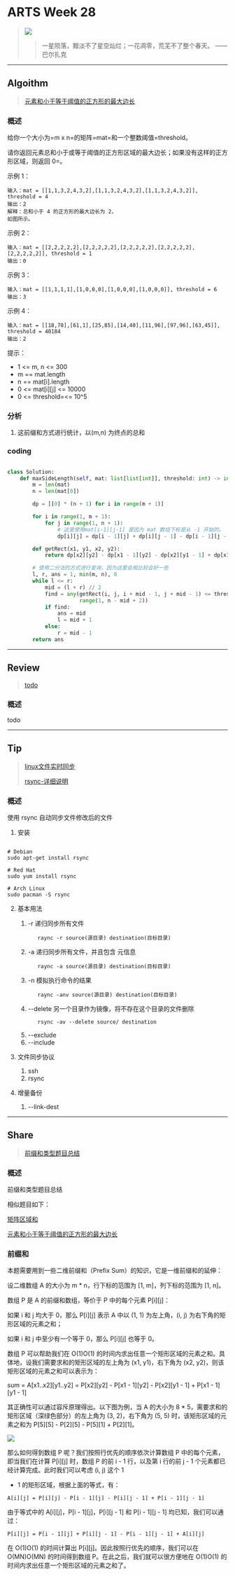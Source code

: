 # ARTS Week 28

> ![](https://github.com/Carmenliukang/ARTS/blob/master/image/28/1.jpg)
>> 一星陨落，黯淡不了星空灿烂；一花凋零，荒芜不了整个春天。
> > ——巴尔扎克

***

## Algoithm

> [元素和小于等于阈值的正方形的最大边长](https://leetcode-cn.com/problems/maximum-side-length-of-a-square-with-sum-less-than-or-equal-to-threshold)

### 概述

给你一个大小为=m x n=的矩阵=mat=和一个整数阈值=threshold。

请你返回元素总和小于或等于阈值的正方形区域的最大边长；如果没有这样的正方形区域，则返回 0=。

示例 1：

    输入：mat = [[1,1,3,2,4,3,2],[1,1,3,2,4,3,2],[1,1,3,2,4,3,2]], threshold = 4 
    输出：2 
    解释：总和小于 4 的正方形的最大边长为 2，
    如图所示。

示例 2：

    输入：mat = [[2,2,2,2,2],[2,2,2,2,2],[2,2,2,2,2],[2,2,2,2,2],[2,2,2,2,2]], threshold = 1 
    输出：0

示例 3：

    输入：mat = [[1,1,1,1],[1,0,0,0],[1,0,0,0],[1,0,0,0]], threshold = 6 
    输出：3

示例 4：

    输入：mat = [[18,70],[61,1],[25,85],[14,40],[11,96],[97,96],[63,45]], threshold = 40184 
    输出：2

提示：

* 1 <= m, n <= 300
* m == mat.length
* n == mat[i].length
* 0 <= mat[i][j] <= 10000
* 0 <= threshold=<= 10^5

### 分析

1. 这前缀和方式进行统计，以(m,n) 为终点的总和

### coding

```python

class Solution:
    def maxSideLength(self, mat: list[list[int]], threshold: int) -> int:
        m = len(mat)
        n = len(mat[0])

        dp = [[0] * (n + 1) for i in range(m + 1)]

        for i in range(1, m + 1):
            for j in range(1, n + 1):
                # 这里使用mat[i-1][j-1] 是因为 mat 数组下标是从 -1 开始的。
                dp[i][j] = dp[i - 1][j] + dp[i][j - 1] - dp[i - 1][j - 1] + mat[i - 1][j - 1]

        def getRect(x1, y1, x2, y2):
            return dp[x2][y2] - dp[x1 - 1][y2] - dp[x2][y1 - 1] + dp[x1 - 1][y1 - 1]

        # 使用二分法的方式进行查询，因为这里会相比较会好一些
        l, r, ans = 1, min(m, n), 0
        while l <= r:
            mid = (l + r) // 2
            find = any(getRect(i, j, i + mid - 1, j + mid - 1) <= threshold for i in range(1, m - mid + 2) for j in
                       range(1, n - mid + 2))
            if find:
                ans = mid
                l = mid + 1
            else:
                r = mid - 1
        return ans

```

***

## Review

> [todo](todo)

### 概述

todo

***

## Tip

> [linux文件实时同步](https://www.cnblogs.com/zzf0305/p/9319962.html)
>
> [rsync-详细说明](https://rsync.samba.org/)

### 概述

使用 rsync 自动同步文件修改后的文件

1. 安装

```shell

# Debian
sudo apt-get install rsync

# Red Hat
sudo yum install rsync

# Arch Linux
sudo pacman -S rsync

```

2. 基本用法

    1. -r
       递归同步所有文件
       ```shell
          raync -r source(源目录) destination(目标目录)
       ```
    2. -a
       递归同步所有文件，并且包含 元信息
       ```shell
          raync -a source(源目录) destination(目标目录)
       ```
    3. -n
       模拟执行命令的结果
       ```shell
          raync -anv source(源目录) destination(目标目录)
       ```
    4. --delete
       另一个目录作为镜像，将不存在这个目录的文件删除
       ```shell
          rsync -av --delete source/ destination
       ```
    5. --exclude
    6. --include

3. 文件同步协议
    1. ssh
    2. rsync

4. 增量备份
    1. --link-dest

***

## Share

> [前缀和类型题目总结](https://github.com/Carmenliukang/ARTS/blob/master/week28.md#share)

### 概述

前缀和类型题目总结

相似题目如下：

[矩阵区域和](https://leetcode-cn.com/problems/matrix-block-sum)

[元素和小于等于阈值的正方形的最大边长](https://leetcode-cn.com/problems/maximum-side-length-of-a-square-with-sum-less-than-or-equal-to-threshold)

### 前缀和

本题需要用到一些二维前缀和（Prefix Sum）的知识，它是一维前缀和的延伸：

设二维数组 A 的大小为 m * n，行下标的范围为 [1, m]，列下标的范围为 [1, n]。

数组 P 是 A 的前缀和数组，等价于 P 中的每个元素 P[i][j]：

如果 i 和 j 均大于 0，那么 P[i][j] 表示 A 中以 (1, 1) 为左上角，(i, j) 为右下角的矩形区域的元素之和；

如果 i 和 j 中至少有一个等于 0，那么 P[i][j] 也等于 0。

数组 P 可以帮助我们在 O(1)O(1) 的时间内求出任意一个矩形区域的元素之和。具体地，设我们需要求和的矩形区域的左上角为 (x1, y1)，右下角为 (x2, y2)，则该矩形区域的元素之和可以表示为：

sum = A[x1..x2][y1..y2] = P[x2][y2] - P[x1 - 1][y2] - P[x2][y1 - 1] + P[x1 - 1][y1 - 1]

其正确性可以通过容斥原理得出。以下图为例，当 A 的大小为 8 * 5，需要求和的矩形区域（深绿色部分）的左上角为 (3, 2)，右下角为 (5, 5) 时，该矩形区域的元素之和为 P[5][5] - P[2][5] - P[5][1] +
P[2][1]。

![](https://github.com/Carmenliukang/ARTS/blob/master/image/28/2.png)

那么如何得到数组 P 呢？我们按照行优先的顺序依次计算数组 P 中的每个元素，即当我们在计算 P[i][j] 时，数组 P 的前 i - 1 行，以及第 i 行的前 j - 1 个元素都已经计算完成。此时我们可以考虑 (i, j) 这个 1

* 1 的矩形区域，根据上面的等式，有：

```
A[i][j] = P[i][j] - P[i - 1][j] - P[i][j - 1] + P[i - 1][j - 1]
```

由于等式中的 A[i][j]，P[i - 1][j]，P[i][j - 1] 和 P[i - 1][j - 1] 均已知，我们可以通过：

```
P[i][j] = P[i - 1][j] + P[i][j - 1] - P[i - 1][j - 1] + A[i][j]
```

在 O(1)O(1) 的时间计算出 P[i][j]。因此按照行优先的顺序，我们可以在 O(MN)O(MN) 的时间得到数组 P。在此之后，我们就可以很方便地在 O(1)O(1) 的时间内求出任意一个矩形区域的元素之和了。

